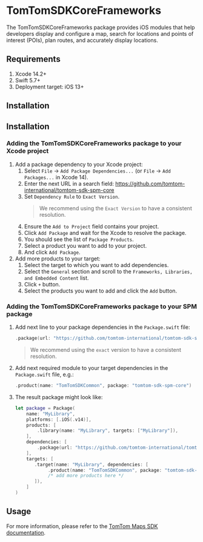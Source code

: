 # TomTomSDKCoreFrameworks

The TomTomSDKCoreFrameworks package provides iOS modules that help developers display and configure a map, search for locations and points of interest (POIs), plan routes, and accurately display locations.

## Requirements

1. Xcode 14.2+
1. Swift 5.7+
1. Deployment target: iOS 13+

## Installation

## Installation
### Adding the TomTomSDKCoreFrameworks package to your Xcode project
1. Add a package dependency to your Xcode project:
    1. Select `File` → `Add Package Dependencies...` (or `File` → `Add Packages...` in Xcode 14).
    2. Enter the next URL in a search field: https://github.com/tomtom-international/tomtom-sdk-spm-core
    3. Set `Dependency Rule` to `Exact Version`.
        > We recommend using the `Exact Version` to have a consistent resolution.
    4. Ensure the `Add to Project` field contains your project.
    5. Click `Add Package` and wait for the Xcode to resolve the package.
    6. You should see the list of `Package Products`.
    7. Select a product you want to add to your project.
    8. And click `Add Package`.
2. Add more products to your target:
    1. Select the target to which you want to add dependencies.
    2. Select the `General` section and scroll to the `Frameworks, Libraries, and Embedded Content` list.
    3. Click `+` button.
    4. Select the products you want to add and click the `Add` button.
### Adding the TomTomSDKCoreFrameworks package to your SPM package
1. Add next line to your package dependencies in the `Package.swift` file:
    ```swift
    .package(url: "https://github.com/tomtom-international/tomtom-sdk-spm-core", exact: "0.69.0")
    ```
    > We recommend using the `exact` version to have a consistent resolution.
2. Add next required module to your target dependencies in the `Package.swift` file, e.g.:
    ```swift
    .product(name: "TomTomSDKCommon", package: "tomtom-sdk-spm-core")
    ```
3. The result package might look like:
    ```swift
    let package = Package(
        name: "MyLibrary",
        platforms: [.iOS(.v14)],
        products: [
            .library(name: "MyLibrary", targets: ["MyLibrary"]),
        ],
        dependencies: [
            .package(url: "https://github.com/tomtom-international/tomtom-sdk-spm-core", exact: "0.69.0")
        ],
        targets: [
           .target(name: "MyLibrary", dependencies: [
                .product(name: "TomTomSDKCommon", package: "tomtom-sdk-spm-core")
                /* add more products here */
           ]),
        ]
    )
    ```

## Usage

For more information, please refer to the [TomTom Maps SDK documentation](https://developer.tomtom.com/maps/ios/introduction/introduction).
